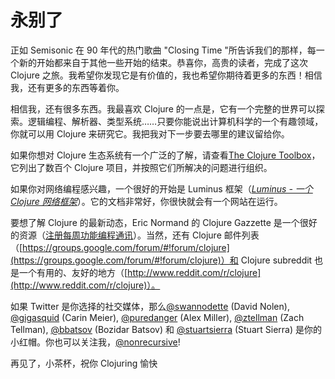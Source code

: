 # 永别了

正如 Semisonic 在 90 年代的热门歌曲 "Closing Time "所告诉我们的那样，每一个新的开始都来自于其他一些开始的结束。恭喜你，高贵的读者，完成了这次 Clojure 之旅。我希望你发现它是有价值的，我也希望你期待着更多的东西！相信我，还有更多的东西等着你。

相信我，还有很多东西。我最喜欢 Clojure 的一点是，它有一个完整的世界可以探索。逻辑编程、解析器、类型系统……只要你能说出计算机科学的一个有趣领域，你就可以用 Clojure 来研究它。我把我对下一步要去哪里的建议留给你。

如果你想对 Clojure 生态系统有一个广泛的了解，请查看[The Clojure Toolbox](http://www.clojure-toolbox.com)，它列出了数百个 Clojure 项目，并按照它们所解决的问题进行组织。

如果你对网络编程感兴趣，一个很好的开始是 Luminus 框架（[_Luminus - 一个 Clojure 网络框架_](http://www.luminusweb.net)）。它的文档非常好，你很快就会有一个网站在运行。

要想了解 Clojure 的最新动态，Eric Normand 的 Clojure Gazzette 是一个很好的资源（[注册每周功能编程通讯](http://www.clojuregazette.com)）。当然，还有 Clojure 邮件列表（[https://groups.google.com/forum/#!forum/clojure](https://groups.google.com/forum/#!forum/clojure)）和 Clojure subreddit 也是一个有用的、友好的地方（[http://www.reddit.com/r/clojure](http://www.reddit.com/r/clojure)）。

如果 Twitter 是你选择的社交媒体，那么[@swannodette](http://twitter.com/swannodette) (David Nolen), [@gigasquid](http://twitter.com/gigasquid) (Carin Meier), [@puredanger](http://twitter.com/puredanger) (Alex Miller), [@ztellman](http://twitter.com/ztellman) (Zach Tellman), [@bbatsov](http://twitter.com/bbatsov) (Bozidar Batsov) 和 [@stuartsierra](http://twitter.com/stuartsierra) (Stuart Sierra) 是你的小红帽。你也可以关注我，[@nonrecursive](http://twitter.com/nonrecursive)!

再见了，小茶杯，祝你 Clojuring 愉快
